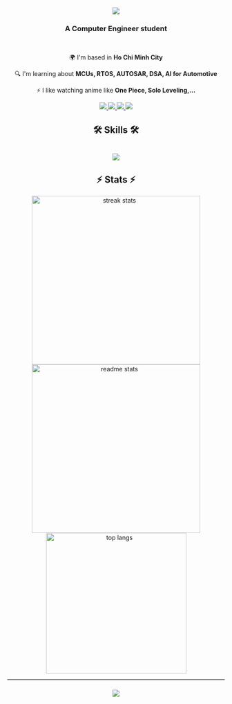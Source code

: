 

<h1 align="center">
  <a href="https://git.io/typing-svg">
    <img src="https://readme-typing-svg.herokuapp.com/?font=Righteous&size=35&center=true&vCenter=true&width=500&height=70&duration=4000&lines=Hi+There!+👋;+I'm+Hung!" />
  </a>
</h1>


<h3 align="center">A Computer Engineer student</h3>

<br/>

<div align="center">

🌍 I'm based in **Ho Chi Minh City**  

🔍 I'm learning about **MCUs, RTOS, AUTOSAR, DSA, AI for Automotive**  

⚡ I like watching anime like **One Piece, Solo Leveling,...**  

<div align="center">

  <a href="mailto:maithehung7511@gmail.com" target="_blank">
    <img src="https://img.shields.io/badge/Gmail-D14836?style=for-the-badge&logo=gmail&logoColor=white" />
  </a>

  <a href="https://www.facebook.com/mai.the.hung.266135" target="_blank">
    <img src="https://img.shields.io/badge/Facebook-1877F2?style=for-the-badge&logo=facebook&logoColor=white" />
  </a>

  <a href="https://twitter.com/Hung_UIT_CE" target="_blank">
    <img src="https://img.shields.io/badge/X-000000?style=for-the-badge&logo=x&logoColor=white" />
  </a>

  <a href="https://www.linkedin.com/in/th%C3%A9-h%C3%B9ng-mai-739174355/" target="_blank">
    <img src="https://img.shields.io/badge/LinkedIn-0077B5?style=for-the-badge&logo=linkedin&logoColor=white" />
  </a>

</div>

<h2 align="center">🛠 Skills 🛠</h2>
<br/>
<div align="center">
  <a href="https://skillicons.dev">
    <img src="https://skillicons.dev/icons?i=github,git,python,cpp,c,vscode,arduino,linux" />
  </a>
</div>


## ⚡ Stats ⚡

<div align="center">
  
  <img width=390 src="https://streak-stats.demolab.com?user=TheHungEmbedded&count_private=true&theme=react&border_radius=10" alt="streak stats"/>
  
  <img width=390 src="https://github-readme-stats.vercel.app/api?username=TheHungEmbedded&count_private=true&show_icons=true&theme=react&rank_icon=github&border_radius=10" alt="readme stats"/>
  
  <img width=325 src="https://github-readme-stats.vercel.app/api/top-langs?username=TheHungEmbedded&hide=HTML&langs_count=8&layout=compact&theme=react&border_radius=10&size_weight=0.5&count_weight=0.5&exclude_repo=github-readme-stats" alt="top langs"/>

</div>

---

<h3 align="center">
  <img src="https://readme-typing-svg.herokuapp.com/?font=Righteous&size=25&center=true&width=500&height=70&duration=4000&lines=Thanks+for+visiting!;Feel+free+to+connect+with+me!" />
</h3>

